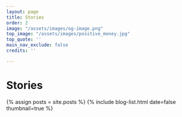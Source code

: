 ```yaml
---
layout: page
title: Stories
order: 2
image: "/assets/images/og-image.png"
top_image: "/assets/images/positive_money.jpg"
top_quote: ''
main_nav_exclude: false
credits: ''

---
```

# Stories

{% assign posts = site.posts %} {% include blog-list.html date=false thumbnail=true %}